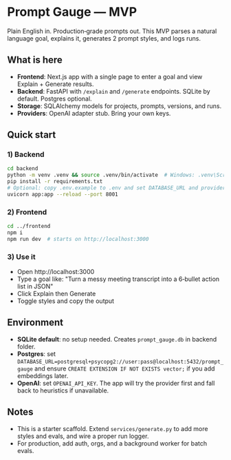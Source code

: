 # Prompt Gauge — MVP

Plain English in. Production‑grade prompts out. This MVP parses a natural language goal, explains it, generates 2 prompt styles, and logs runs.

## What is here
- **Frontend**: Next.js app with a single page to enter a goal and view Explain + Generate results.
- **Backend**: FastAPI with `/explain` and `/generate` endpoints. SQLite by default. Postgres optional.
- **Storage**: SQLAlchemy models for projects, prompts, versions, and runs.
- **Providers**: OpenAI adapter stub. Bring your own keys.

## Quick start

### 1) Backend
```bash
cd backend
python -m venv .venv && source .venv/bin/activate  # Windows: .venv\Scripts\activate
pip install -r requirements.txt
# Optional: copy .env.example to .env and set DATABASE_URL and provider keys.
uvicorn app:app --reload --port 8001
```

### 2) Frontend
```bash
cd ../frontend
npm i
npm run dev  # starts on http://localhost:3000
```

### 3) Use it
- Open http://localhost:3000
- Type a goal like: "Turn a messy meeting transcript into a 6‑bullet action list in JSON"
- Click Explain then Generate
- Toggle styles and copy the output

## Environment
- **SQLite default**: no setup needed. Creates `prompt_gauge.db` in backend folder.
- **Postgres**: set `DATABASE_URL=postgresql+psycopg2://user:pass@localhost:5432/prompt_gauge` and ensure `CREATE EXTENSION IF NOT EXISTS vector;` if you add embeddings later.
- **OpenAI**: set `OPENAI_API_KEY`. The app will try the provider first and fall back to heuristics if unavailable.

## Notes
- This is a starter scaffold. Extend `services/generate.py` to add more styles and evals, and wire a proper run logger.
- For production, add auth, orgs, and a background worker for batch evals.
